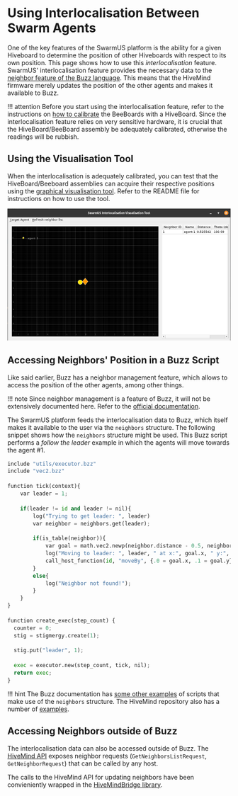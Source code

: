 # Using Interlocalisation Between Swarm Agents

One of the key features of the SwarmUS platform is the ability for a given Hiveboard to determine the position of other Hiveboards with respect to its own position. This page shows how to use this *interlocalisation* feature. SwarmUS' interlocalisation feature provides the necessary data to the [neighbor feature of the Buzz language](https://the.swarming.buzz/wiki/doku.php?id=buzz_syntax_cheatsheet&s[]=neighbors). This means that the HiveMind firmware merely updates the position of the other agents and makes it available to Buzz.

<!-- TODO 
!!! Note
    The interlocalisation module is a rather complex feature of the SwarmUS platform. For extensive documentation about the design and implementation of the feature, refer to TODO.

-->

!!! attention
    Before you start using the interlocalisation feature, refer to the instructions on [how to calibrate](../../reference/Interlocalisation/how-to-calibrate-interloc.md) the BeeBoards with a HiveBoard. Since the interlocalisation feature relies on very sensitive hardware, it is crucial that the HiveBoard/BeeBoard assembly be adequately calibrated, otherwise the readings will be rubbish.

## Using the Visualisation Tool

When the interlocalisation is adequately calibrated, you can test that the HiveBoard/Beeboard assemblies can acquire their respective positions using the [graphical visualisation tool](https://github.com/SwarmUS/TestBench-Python). Refer to the README file for instructions on how to use the tool.

![](img/visualisation_tool.png)

## Accessing Neighbors' Position in a Buzz Script

Like said earlier, Buzz has a neighbor management feature, which allows to access the position of the other agents, among other things.

!!! note
    Since neighbor management is a feature of Buzz, it will not be extensively documented here. Refer to the [official documentation](https://the.swarming.buzz/wiki/doku.php?id=buzz_syntax_cheatsheet&s[]=neighbors).

The SwarmUS platform feeds the interlocalisation data to Buzz, which itself makes it available to the user via the `neighbors` structure. The following snippet shows how the `neighbors` structure might be used. This Buzz script performs a _follow the leader_ example in which the agents will move towards the agent #1.

```python
include "utils/executor.bzz"
include "vec2.bzz"

function tick(context){
    var leader = 1;

    if(leader != id and leader != nil){
        log("Trying to get leader: ", leader)
        var neighbor = neighbors.get(leader);

        if(is_table(neighbor)){
            var goal = math.vec2.newp(neighbor.distance - 0.5, neighbor.azimuth);
            log("Moving to leader: ", leader, " at x:", goal.x, " y:", goal.y);
            call_host_function(id, "moveBy", {.0 = goal.x, .1 = goal.y});
        }
        else{
            log("Neighbor not found!");
        }
    }
}

function create_exec(step_count) {
  counter = 0;
  stig = stigmergy.create(1);

  stig.put("leader", 1);

  exec = executor.new(step_count, tick, nil);
  return exec;
}
```

!!! hint
    The Buzz documentation has [some other examples](https://the.swarming.buzz/wiki/doku.php?id=buzz_examples) of scripts that make use of the `neighbors` structure. The HiveMind repository also has a number of [examples](https://github.com/SwarmUS/HiveMind/tree/master/src/bittybuzz/buzz_scripts/behaviors).

## Accessing Neighbors outside of Buzz

The interlocalisation data can also be accessed outside of Buzz. The [HiveMind API](../../reference/HiveMind/hivemind-api.md) exposes neighbor requests (`GetNeighborsListRequest`, `GetNeighborRequest`) that can be called by any host.

The calls to the HiveMind API for updating neighbors have been convieniently wrapped in the [HiveMindBridge library](https://swarmus.github.io/HiveMindBridge/classIHiveMindBridge.html).